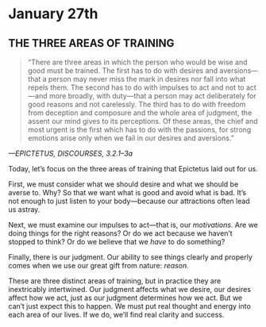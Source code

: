 # January 27th
## THE THREE AREAS OF TRAINING

> “There are three areas in which the person who would be wise and good must be trained. The first has to do with desires and aversions—that a person may never miss the mark in desires nor fall into what repels them. The second has to do with impulses to act and not to act—and more broadly, with duty—that a person may act deliberately for good reasons and not carelessly. The third has to do with freedom from deception and composure and the whole area of judgment, the assent our mind gives to its perceptions. Of these areas, the chief and most urgent is the first which has to do with the passions, for strong emotions arise only when we fail in our desires and aversions.”

*—EPICTETUS, DISCOURSES, 3.2.1–3a*

Today, let’s focus on the three areas of training that Epictetus laid out for us.

First, we must consider what we should desire and what we should be averse to. Why? So that we want what is good and avoid what is bad. It’s not enough to just listen to your body—because our attractions often lead us astray.

Next, we must examine our impulses to act—that is, our *motivations.* Are we doing things for the right reasons? Or do we act because we haven’t stopped to think? Or do we believe that we *have* to do something?

Finally, there is our judgment. Our ability to see things clearly and properly comes when we use our great gift from nature: *reason.*

These are three distinct areas of training, but in practice they are inextricably intertwined. Our judgment affects what we desire, our desires affect how we act, just as our judgment determines how we act. But we can’t just expect this to happen. We must put real thought and energy into each area of our lives. If we do, we’ll find real clarity and success.

